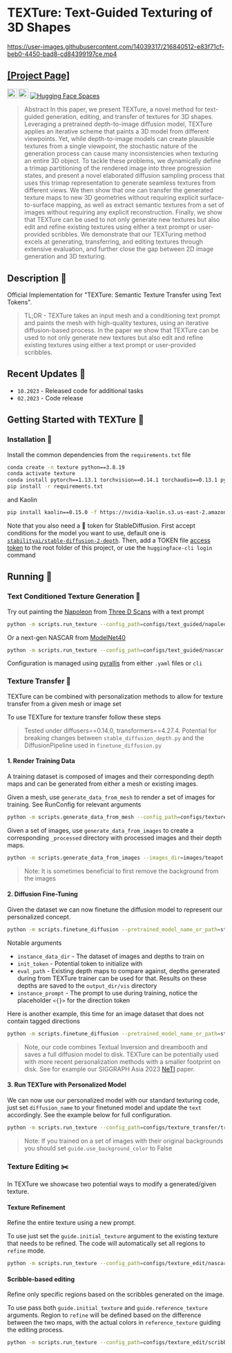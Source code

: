 # TEXTure: Text-Guided Texturing of 3D Shapes

https://user-images.githubusercontent.com/14039317/216840512-e83f71cf-beb0-4450-bad8-cd84399197ce.mp4

## [[Project Page]](https://texturepaper.github.io/TEXTurePaper/)

<a href="https://arxiv.org/abs/2302.01721"><img src="https://img.shields.io/badge/arXiv-2302.01721-b31b1b.svg" height=22.5></a>
<a href="https://opensource.org/licenses/MIT"><img src="https://img.shields.io/badge/License-MIT-yellow.svg" height=22.5></a>  [![Hugging Face Spaces](https://img.shields.io/badge/%F0%9F%A4%97%20Hugging%20Face-Spaces-blue)](https://huggingface.co/spaces/TEXTurePaper/TEXTure)

> Abstract
> In this paper, we present TEXTure, a novel method for text-guided generation, editing, and transfer of textures for 3D
> shapes.
> Leveraging a pretrained depth-to-image diffusion model, TEXTure applies an iterative scheme that paints a 3D model
> from
> different viewpoints. Yet, while depth-to-image models can create plausible textures from a single viewpoint, the
> stochastic nature of the generation process can cause many inconsistencies when texturing an entire 3D object.
> To tackle these problems, we dynamically define a trimap
> partitioning of the rendered image into three progression states, and present a novel elaborated diffusion sampling
> process that uses this trimap representation to generate seamless textures from different views.
> We then show that one can transfer the generated texture maps to new 3D geometries without requiring explicit
> surface-to-surface mapping, as well as extract semantic textures from a set of images without requiring any explicit
> reconstruction.
> Finally, we show that TEXTure can be used to not only generate new textures but also edit and refine existing textures
> using either a text prompt or user-provided scribbles.
> We demonstrate that our TEXTuring method excels at generating, transferring, and editing textures through extensive
> evaluation, and further close the gap between 2D image generation and 3D texturing.

## Description :scroll:

Official Implementation for "TEXTure: Semantic Texture Transfer using Text Tokens".

> TL;DR - TEXTure takes an input mesh and a conditioning text prompt and paints the mesh with high-quality textures,
> using an iterative diffusion-based process.
> In the paper we show that TEXTure can be used to not only generate new textures but also edit and refine existing
> textures using either a text prompt or user-provided scribbles.

## Recent Updates :newspaper:

* `10.2023` - Released code for additional tasks 
* `02.2023` - Code release

## Getting Started with TEXTure 🐇

### Installation :floppy_disk:

Install the common dependencies from the `requirements.txt` file

```bash
conda create -n texture python==3.8.19
conda activate texture
conda install pytorch==1.13.1 torchvision==0.14.1 torchaudio==0.13.1 pytorch-cuda=11.7 -c pytorch -c nvidia
pip install -r requirements.txt
```

and Kaolin

```bash
pip install kaolin==0.15.0 -f https://nvidia-kaolin.s3.us-east-2.amazonaws.com/torch-1.13.1_cu117.html
```

Note that you also need a :hugs: token for StableDiffusion.
First accept conditions for the model you want to use, default one
is [`stabilityai/stable-diffusion-2-depth`]( https://huggingface.co/stabilityai/stable-diffusion-2-depth). Then, add a
TOKEN file [access token](https://huggingface.co/settings/tokens) to the root folder of this project, or use
the `huggingface-cli login` command

## Running 🏃

### Text Conditioned Texture Generation 🎨

Try out painting the [Napoleon](https://threedscans.com/nouveau-musee-national-de-monaco/napoleon-ler/)
from [Three D Scans](https://threedscans.com/) with a text prompt

```bash
python -m scripts.run_texture --config_path=configs/text_guided/napoleon.yaml
```

Or a next-gen NASCAR from [ModelNet40](https://modelnet.cs.princeton.edu/)

```bash
python -m scripts.run_texture --config_path=configs/text_guided/nascar.yaml
```

Configuration is managed using [pyrallis](https://github.com/eladrich/pyrallis) from either `.yaml` files or `cli`

### Texture Transfer 🐄

TEXTure can be combined with personalization methods to allow for texture transfer from a given mesh or image set

To use TEXTure for texture transfer follow these steps

> Tested under diffusers==0.14.0, transformers==4.27.4.
> Potential for breaking changes between `stable_diffusion_depth.py` and the DiffusionPipeline used in `finetune_diffusion.py`


#### 1. Render Training Data

A training dataset is composed of images and their corresponding depth maps and can be generated from either a mesh or existing images.


Given a mesh, use `generate_data_from_mesh` to render a set of images for training. See RunConfig for relevant arguments

```bash
python -m scripts.generate_data_from_mesh --config_path=configs/texture_transfer/render_spot.yaml
```


Given a set of images, use `generate_data_from_images` to create a corresponding `_processed` directory with processed images and their depth maps.

```bash
python -m scripts.generate_data_from_images --images_dir=images/teapot
```

> Note: It is sometimes beneficial to first remove the background from the images



#### 2. Diffusion Fine-Tuning

Given the dataset we can now finetune the diffusion model to represent our personalized concept. 


```bash
python -m scripts.finetune_diffusion --pretrained_model_name_or_path=stabilityai/stable-diffusion-2-depth --instance_data_dir=texture_renders/spot_train_images/ --instance_prompt='a <{}> photo of a <object>' --append_direction --lr_warmup_steps=0 --max_train_steps=10000 --scale_lr  --init_token cow --output_dir tuned_models/spot_model --eval_path=configs/texture_transfer/eval_data.json
 ```

Notable arguments
* `instance_data_dir` - The dataset of images and depths to train on
* `init_token` - Potential token to initialize with
* `eval_path` - Existing depth maps to compare against, depths generated during from TEXTure trainer can be used for that. Results on these depths are saved to the `output_dir/vis` directory 
* `instance_prompt` - The prompt to use during training, notice the placeholder `<{}>` for the direction token 

Here is another example, this time for an image dataset that does not contain tagged directions

```bash
python -m scripts.finetune_diffusion --pretrained_model_name_or_path=stabilityai/stable-diffusion-2-depth --instance_data_dir=teapot_processed --instance_prompt='a photo of a <object>'  --lr_warmup_steps=0 --max_train_steps=10000 --scale_lr   --output_dir tuned_models/teapot_model--eval_path=configs/texture_transfer/eval_data.json
 ```

> Note, our code combines Textual Inversion and dreambooth and saves a full diffusion model to disk. TEXTure can be potentially used with more recent personalization methods with a smaller footprint on disk. See for example our SIGGRAPH Asia 2023 [NeTI](https://neuraltextualinversion.github.io/NeTI/) paper.


#### 3. Run TEXTure with Personalized Model

We can now use our personalized model with our standard texturing code, just set `diffusion_name` to your finetuned model and update the `text` accordingly. See the example below for full configuration.

```bash
python -m scripts.run_texture --config_path=configs/texture_transfer/transfer_to_blub.yaml
```

> Note: If you trained on a set of images with their original backgrounds you should set `guide.use_background_color` to False

### Texture Editing ✂️

In TEXTure we showcase two potential ways to modify a generated/given texture.

#### Texture Refinement

Refine the entire texture using a new prompt.

To use just set the `guide.initial_texture` argument to the existing texture that needs to be refined. The code will
automatically set all regions to `refine` mode.

```bash
python -m scripts.run_texture --config_path=configs/texture_edit/nascar_edit.yaml
```

#### Scribble-based editing

Refine only specific regions based on the scribbles generated on the image. 

To use pass both `guide.initial_texture`
and `guide.reference_texture` arguments. Region to `refine` will be defined based on the difference between the two
maps, with the actual colors in `reference_texture` guiding the editing process.

```bash
python -m scripts.run_texture --config_path=configs/texture_edit/scribble_on_bunny.yaml
```
